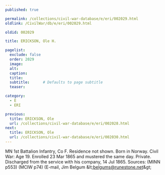 ```yaml
---
published: true

permalink: /collections/civil-war-database/e/eri/002029.html
oldlink: /CivilWar/db/e/eri/002029.html

oldid: 002029

title: ERICKSON, Ole H.

pagelist:
  exclude: false
  order: 2029
  image: 
  alt:
  caption:
  title:
  subtitle:      # Defaults to page subtitle
  teaser:

category: 
  - E 
  - ERI

previous:
  title: ERICKSON, Ole
  url: /collections/civil-war-database/e/eri/002028.html  
next:
  title: ERICKSON, Ole
  url: /collections/civil-war-database/e/eri/002030.html   
---
```

MN 1st Battalion Infantry, Co F. Residence not shown. Born in Norway. Civil War: Age 19. Enrolled 23 Mar 1865 and mustered the same day. Private. Discharged from the service with his company, 14 Jul 1865. Sources: (MINN p553) (MCIW p74) (E-mail, Jim Belgum &amp;lt;[belgums@runestone.net](mailto:belgums@runestone.net)&amp;gt;